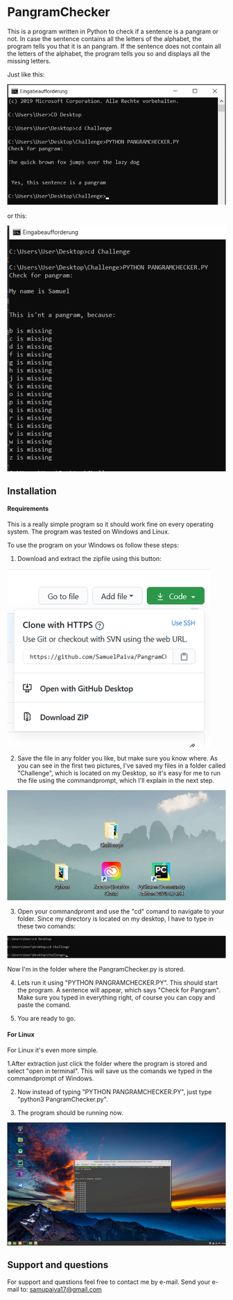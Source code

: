 # PangramChecker

This is a program written in Python to check if a sentence is a pangram or not.
In case the sentence contains all the letters of the alphabet, the program tells you that it is an pangram.
If the sentence does not contain all the letters of the alphabet, the program tells you so and displays all the missing letters.

Just like this:

![PangramChecker](PangramChecker.png)

or this:

![PangramChecker](FalsePangram.png)


## Installation

#### Requirements

This is a really simple program so it should work fine on every operating system.
The program was tested on Windows and Linux.

To use the program on your Windows os follow these steps:

1. Download and extract the zipfile using this button:

![PangramChecker](DownloadZip.png)

2. Save the file in any folder you like, but make sure you know where. 
As you can see in the first two pictures, I've saved my files in a folder called "Challenge", which is located on my Desktop, so it's easy for me to run the file using the commandprompt, which I'll explain in the next step.

![PangramChecker](Desktop.png)

3. Open your commandpromt and use the "cd" comand to navigate to your folder. 
Since my directory is located on my desktop, I have to type in these two comands:

![PangramChecker](comand.png)

Now I'm in the folder where the PangramChecker.py is stored.

4. Lets run it using "PYTHON PANGRAMCHECKER.PY". 
This should start the program. A sentence will appear, which says "Check for Pangram".
Make sure you typed in everything right, of course you can copy and paste the comand.

5. You are ready to go.

#### For Linux 

For Linux it's even more simple.

1.After extraction just click the folder where the program is stored and select "open in terminal". This will save us the comands we typed in the commandprompt of Windows.

2. Now instead of typing "PYTHON PANGRAMCHECKER.PY", just type "python3 PangramChecker.py".

3. The program should be running now.

![PangramChecker](Linux.png)

## Support and questions

For support and questions feel free to contact me by e-mail.
Send your e-mail to: samupaiva17@gmail.com
